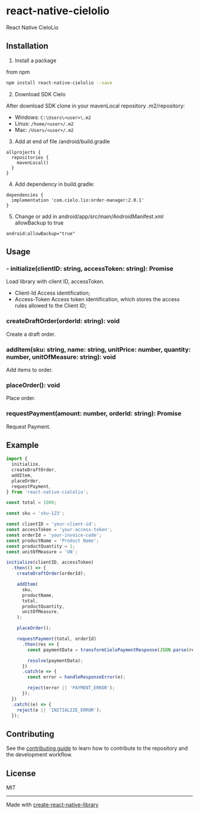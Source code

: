 # react-native-cielolio

React Native CieloLio

## Installation

1. Install a package

from npm

```bash
npm install react-native-cielolio --save
```

2. Download SDK Cielo

After download SDK clone in your mavenLocal repository .m2/repository:

- Windows: `C:\Users\<user>\.m2`
- Linux: `/home/<user>/.m2`
- Mac: `/Users/<user>/.m2`

3. Add at end of file /android/build.gradle

```groove
allprojects {
  repositories {
    mavenLocal()
  }
}
``````

4. Add dependency in build.gradle:

```groove
dependencies {
  implementation 'com.cielo.lio:order-manager:2.0.1'
}
```

5. Change or add in android/app/src/main/AndroidManifest.xml allowBackup to true

```groove
android:allowBackup="true"
```

## Usage

### - initialize(clientID: string, accessToken: string): Promise<void>

Load library with client ID, accessToken.

- Client-Id Access identification;
- Access-Token Access token identification, which stores the access rules allowed to the Client ID;

### createDraftOrder(orderId: string): void

Create a draft order.

### addItem(sku: string, name: string, unitPrice: number, quantity: number, unitOfMeasure: string): void

Add items to order.

### placeOrder(): void

Place order.

### requestPayment(amount: number, orderId: string): Promise<string>

Request Payment.

## Example

```js
import {
  initialize,
  createDraftOrder,
  addItem,
  placeOrder,
  requestPayment,
} from 'react-native-cielolio';

const total = 1000;

const sku = 'sku-123';

const clientID = 'your-client-id';
const accessToken = 'your-access-token';
const orderId = 'your-invoice-code';
const productName = 'Product Name';
const productQuantity = 1;
const unitOfMeasure = 'UN';

initialize(clientID, accessToken)
  .then(() => {
    createDraftOrder(orderId);

    addItem(
      sku,
      productName,
      total,
      productQuantity,
      unitOfMeasure,
    );

    placeOrder();

    requestPayment(total, orderId)
      .then(res => {
        const paymentData = transformCieloPaymentResponse(JSON.parse(res));

        resolve(paymentData);
      })
      .catch(e => {
        const error = handleResponseError(e);

        reject(error || 'PAYMENT_ERROR');
      });
  })
  .catch((e) => {
    reject(e || 'INITIALIZE_ERROR');
  });

```

## Contributing

See the [contributing guide](CONTRIBUTING.md) to learn how to contribute to the repository and the development workflow.

## License

MIT

---

Made with [create-react-native-library](https://github.com/callstack/react-native-builder-bob)
